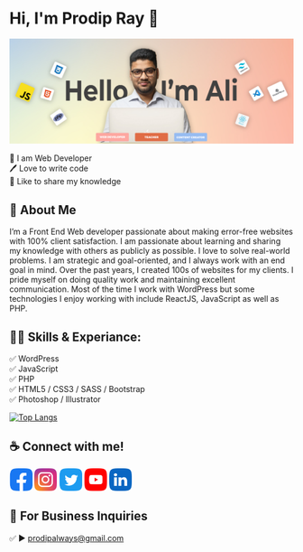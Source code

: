 # Hi, I'm Prodip Ray 👋

![👑 I am Web Developer</br>🖊️ Love to write code</br>🎤 Like to share my knowledge](https://github.com/shovoalways/shovoalways/raw/main/img/bg.jpg?raw=true)

👑 I am Web Developer<br>
🖊️ Love to write code<br>
🎤 Like to share my knowledge

## 🚀 About Me

I’m a Front End Web developer passionate about making error-free websites with 100% client satisfaction. I am passionate about learning and sharing my knowledge with others as publicly as possible. I love to solve real-world problems. I am strategic and goal-oriented, and I always work with an end goal in mind. Over the past years, I created 100s of websites for my clients. I pride myself on doing quality work and maintaining excellent communication. Most of the time I work with WordPress but some technologies I enjoy working with include ReactJS, JavaScript as well as PHP.

## 👨‍💻 Skills & Experiance:
 ✅ WordPress<br>
 ✅ JavaScript<br>
 ✅ PHP<br>
 ✅ HTML5 / CSS3 / SASS / Bootstrap<br>
 ✅ Photoshop / Illustrator

[![Top Langs](https://github-readme-stats.vercel.app/api/top-langs/?username=prodipalways)](https://github.com/anuraghazra/github-readme-stats)

## ☕ Connect with me!

<p dir="auto"><a href="https://www.facebook.com/rkprodipbd" rel="nofollow">
<img src="https://github.com/shovoalways/shovoalways/raw/main/img/facebook.png?raw=true" alt="facebook" height="40" style="max-width: 100%;"></a>  <a href="https://www.instagram.com/rkprodipbd/" rel="nofollow"><img src="https://github.com/shovoalways/shovoalways/raw/main/img/instagram.png?raw=true" alt="instagram" height="40" style="max-width: 100%;"></a>  <a href="https://twitter.com/rkprodipbd" rel="nofollow"><img src="https://github.com/shovoalways/shovoalways/raw/main/img/twitter.png?raw=true" alt="twitter" height="40" style="max-width: 100%;"></a>  <a href="https://www.youtube.com/@rkprodip" rel="nofollow"><img src="https://github.com/shovoalways/shovoalways/raw/main/img/youtube.png?raw=true" alt="YouTube" height="40" style="max-width: 100%;"></a>  <a href="https://www.linkedin.com/in/rkprodip/" rel="nofollow"><img src="https://github.com/shovoalways/shovoalways/raw/main/img/linkedin.png?raw=true" alt="linkedin" height="40" style="max-width: 100%;"></a></p>


## 📧 For Business Inquiries
✅ ► prodipalways@gmail.com

